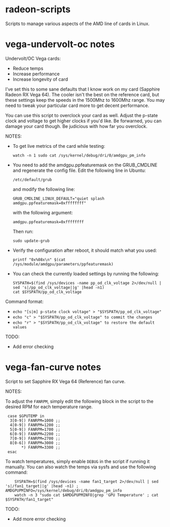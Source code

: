 # radeon-scripts
Scripts to manage various aspects of the AMD line of cards in Linux.

# vega-undervolt-oc notes

Undervolt/OC Vega cards:

  * Reduce temps
  * Increase performance
  * Increase longevity of card

  I've set this to some sane defaults that I know work on my card
  (Sapphire Radeon RX Vega 64). The cooler isn't the best on the
  reference card, but these settings keep the speeds in the 1500Mhz
  to 1600Mhz range. You may need to tweak your particular card more
  to get decent performance.

  You can use this script to overclock your card as well. Adjust
  the p-state clock and voltage to get higher clocks if you'd like.
  Be forwarned, you can damage your card though. Be judicious with
  how far you overclock.


 NOTES:

  * To get live metrics of the card while testing:

    `watch -n 1 sudo cat /sys/kernel/debug/dri/0/amdgpu_pm_info`

  * You need to add the amdgpu.ppfeaturemask on the GRUB_CMDLINE
    and regenerate the config file. Edit the following line in
    Ubuntu:
    
      `/etc/default/grub`
    
    and modify the following line:
    
      `GRUB_CMDLINE_LINUX_DEFAULT="quiet splash amdgpu.ppfeaturemask=0xffffffff"`
      
    with the following argument:
  
      `amdgpu.ppfeaturemask=0xffffffff`
    
    Then run:
    
      `sudo update-grub`

  * Verify the configuration after reboot, it should match what you used:

    `printf "0x%08x\n" $(cat /sys/module/amdgpu/parameters/ppfeaturemask)`

  * You can check the currently loaded settings by running the following:

        SYSPATH=$(find /sys/devices -name pp_od_clk_voltage 2>/dev/null | sed 's|/pp_od_clk_voltage||g' |head -n1)
        cat $SYSPATH/pp_od_clk_voltage
 
 Command format:

  * `echo "[s|m] p-state clock voltage" > "$SYSPATH/pp_od_clk_voltage"`
  * `echo "c" > "$SYSPATH/pp_od_clk_voltage" to commit the changes`
  * `echo "r" > "$SYSPATH/pp_od_clk_voltage" to restore the default values`

 TODO:

  * Add error checking

# vega-fan-curve notes

Script to set Sapphire RX Vega 64 (Reference) fan curve.

NOTES:

  To adjust the `FANRPM`, simply edit the following block in the script to the
  desired RPM for each temperature range.
  
     case $GPUTEMP in
      3[0-9]) FANRPM=1000 ;;
      4[0-9]) FANRPM=1200 ;;
      5[0-9]) FANRPM=1700 ;;
      6[0-9]) FANRPM=2200 ;;
      7[0-9]) FANRPM=2700 ;;
      8[0-6]) FANRPM=3000 ;;
           *) FANRPM=3300 ;;
     esac
  
  To watch temperatures, simply enable `DEBUG` in the script if running it manually.
  You can also watch the temps via sysfs and use the following command:
  
        SYSPATH=$(find /sys/devices -name fan1_target 2>/dev/null | sed 's|/fan1_target||g' |head -n1) ; AMDGPUPMINFO=/sys/kernel/debug/dri/0/amdgpu_pm_info
        watch -n 3 "sudo cat $AMDGPUPMINFO|grep 'GPU Temperature' ; cat $SYSPATH/fan1_target"

TODO:

  * Add more error checking
